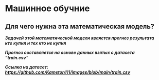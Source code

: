 # Машинное обучние
## Для чего нужна эта математическая модель?
***Задачей этой математической модели является прогноз результата кто купил и тех кто не купил***

***Прогноз составляется на основе данных взятых с датасета "train.csv"***

***Ссылка на датасет: https://github.com/Kameton111/images/blob/main/train.csv***
